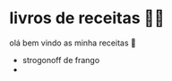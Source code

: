 # livros de receitas :man_cook:

olá bem vindo as minha  receitas :wave:

- strogonoff de frango
- 





